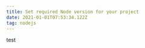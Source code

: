 ```yaml
---
title: Set required Node version for your project
date: 2021-01-01T07:53:34.122Z
tag: nodejs
---
```

test